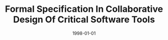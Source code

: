 ---
title: "Formal Specification In Collaborative Design Of Critical Software Tools"
date: 1998-01-01
venue: "3rd IEEE International Symposium on High-Assurance Systems Engineering (HASE '98), 13-14 November 1998, Washington, D.C, USA, Proceedings"
paperurl: https://doi.org/10.1109/HASE.1998.731590
authors: "David Coppit and Kevin J Sullivan"
awards: ""
---